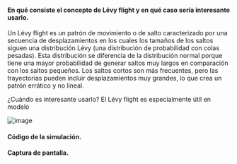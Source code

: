 #### En qué consiste el concepto de Lévy flight y en qué caso sería interesante usarlo.

Un Lévy flight es un patrón de movimiento o de salto caracterizado por una secuencia de desplazamientos en los cuales los tamaños de los saltos siguen una distribución Lévy (una distribución de probabilidad con colas pesadas). Esta distribución se diferencia de la distribución normal porque tiene una mayor probabilidad de generar saltos muy largos en comparación con los saltos pequeños. Los saltos cortos son más frecuentes, pero las trayectorias pueden incluir desplazamientos muy grandes, lo que crea un patrón errático y no lineal.

¿Cuándo es interesante usarlo? El Lévy flight es especialmente útil en modelo

![image](https://github.com/user-attachments/assets/7e5bd85a-39e9-4ce1-83a8-0405b4f21197)


#### Código de la simulación.
#### Captura de pantalla.
